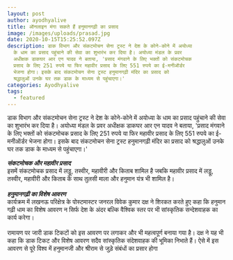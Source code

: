```yaml
---
layout: post
author: ayodhyalive
title: ऑनलाइन मंगा सकते हैं हनुमानगढ़ी का प्रसाद
image: /images/uploads/prasad.jpg
date: 2020-10-15T15:25:52.097Z
description: डाक विभाग और संकटमोचन सेना ट्रस्ट ने देश के कोने-कोने में अयोध्या
  के धाम का प्रसाद पहुंचाने की सेवा का शुभारंभ कर दिया है। अयोध्या मंडल के प्रवर
  अधीक्षक डाकघर आर एन यादव ने बताया, 'प्रसाद मंगवाने के लिए भक्तों को संकटमोचक
  प्रसाद के लिए 251 रुपये या फिर महावीर प्रसाद के लिए 551 रुपये का ई-मनीऑर्डर
  भेजना होगा। इसके बाद संकटमोचन सेना ट्रस्ट हनुमानगढ़ी मंदिर का प्रसाद को
  श्रद्धालुओं उनके घर तक डाक के माध्यम से पहुंचाएगा।'
categories: Ayodhyalive
tags:
  - featured
---
```

डाक विभाग और संकटमोचन सेना ट्रस्ट ने देश के कोने-कोने में अयोध्या के धाम का प्रसाद पहुंचाने की सेवा का शुभारंभ कर दिया है। अयोध्या मंडल के प्रवर अधीक्षक डाकघर आर एन यादव ने बताया, 'प्रसाद मंगवाने के लिए भक्तों को संकटमोचक प्रसाद के लिए 251 रुपये या फिर महावीर प्रसाद के लिए 551 रुपये का ई-मनीऑर्डर भेजना होगा। इसके बाद संकटमोचन सेना ट्रस्ट हनुमानगढ़ी मंदिर का प्रसाद को श्रद्धालुओं उनके घर तक डाक के माध्यम से पहुंचाएगा।'

***संकटमोचक और महावीर प्रसाद***\
इसमें संकटमोचक प्रसाद में लड्डू, तस्वीर, महावीरी और किताब शामिल है जबकि महावीर प्रसाद में लड्डू, तस्वीर, महावीरी और किताब के साथ तुलसी माला और हनुमान यंत्र भी शामिल है।\
\
***हनुमानगढ़ी का विशेष आवरण***\
कार्यक्रम में लखनऊ परिक्षेत्र के पोस्टमास्टर जनरल विवेक कुमार दक्ष ने शिरकत करते हुए कहा कि हनुमान गढ़ी धाम का विशेष आवरण न सिर्फ देश के अंदर बल्कि वैश्विक स्तर पर भी सांस्कृतिक सन्देशवाहक का कार्य करेगा।\
\
रामायण पर जारी डाक टिकटों को इस आवरण पर लगाकर और भी महत्वपूर्ण बनाया गया है। दक्ष ने यह भी कहा कि डाक टिकट और विशेष आवरण सदैव सांस्कृतिक संदेशवाहक की भूमिका निभाते हैं। ऐसे में इस आवरण से पूरे विश्व में हनुमानजी और श्रीराम से जुड़े संबंधों का प्रसार होगा